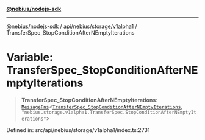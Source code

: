[**@nebius/nodejs-sdk**](../../../../../README.md)

---

[@nebius/nodejs-sdk](../../../../../README.md) / [api/nebius/storage/v1alpha1](../README.md) / TransferSpec_StopConditionAfterNEmptyIterations

# Variable: TransferSpec_StopConditionAfterNEmptyIterations

> **TransferSpec_StopConditionAfterNEmptyIterations**: [`MessageFns`](../../../../../runtime/protos/core/interfaces/MessageFns.md)\<[`TransferSpec_StopConditionAfterNEmptyIterations`](../interfaces/TransferSpec_StopConditionAfterNEmptyIterations.md), `"nebius.storage.v1alpha1.TransferSpec.StopConditionAfterNEmptyIterations"`\>

Defined in: src/api/nebius/storage/v1alpha1/index.ts:2731
